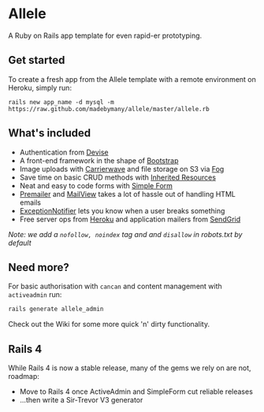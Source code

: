 # Allele

A Ruby on Rails app template for even rapid-er prototyping.

## Get started

To create a fresh app from the Allele template with a remote environment on Heroku, simply run:

`rails new app_name -d mysql -m https://raw.github.com/madebymany/allele/master/allele.rb`

## What's included

- Authentication from [Devise](https://github.com/plataformatec/devise)
- A front-end framework in the shape of [Bootstrap](http://twitter.github.io/bootstrap/)
- Image uploads with [Carrierwave](https://github.com/carrierwaveuploader/carrierwave) and file storage on S3 via [Fog](https://github.com/fog/fog)
- Save time on basic CRUD methods with [Inherited Resources](https://github.com/josevalim/inherited_resources)
- Neat and easy to code forms with [Simple Form](https://github.com/plataformatec/simple_form)
- [Premailer](https://github.com/fphilipe/premailer-rails) and [MailView](https://github.com/37signals/mail_view) takes a lot of hassle out of handling HTML emails
- [ExceptionNotifier](https://github.com/rails/exception_notification) lets you know when a user breaks something
- Free server ops from [Heroku](http://heroku.com) and application mailers from [SendGrid](http://sendgrid.com)

*Note: we add a `nofollow, noindex` tag and and `disallow` in robots.txt by default*

## Need more?

For basic authorisation with `cancan` and content management with `activeadmin` run:

```bash
rails generate allele_admin
```

Check out the Wiki for some more quick 'n' dirty functionality.

## Rails 4

While Rails 4 is now a stable release, many of the gems we rely on are not, roadmap:

- Move to Rails 4 once ActiveAdmin and SimpleForm cut reliable releases
- ...then write a Sir-Trevor V3 generator